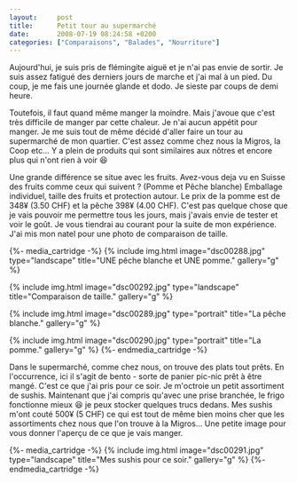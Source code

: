 ```yaml
---
layout:     post
title:      Petit tour au supermarché
date:       2008-07-19 08:24:58 +0200
categories: ["Comparaisons", "Balades", "Nourriture"]
---
```


Aujourd'hui, je suis pris de flémingite aiguë et je n'ai pas envie de sortir. Je suis assez fatigué des derniers jours 
de marche et j'ai mal à un pied. Du coup, je me fais une journée glande et dodo. Je sieste par coups de demi heure.

Toutefois, il faut quand même manger la moindre. Mais j'avoue que c'est très difficile de manger par cette chaleur. Je 
n'ai aucun appétit pour manger. Je me suis tout de même décidé d'aller faire un tour au supermarché de mon quartier. 
C'est assez comme chez nous la Migros, la Coop etc... Y a plein de produits qui sont similaires aux nôtres et encore 
plus qui n'ont rien à voir :laughing:

<!--more-->

Une grande différence se situe avec les fruits. Avez-vous deja vu en Suisse des fruits comme ceux qui suivent ? (Pomme 
et Pêche blanche) Emballage individuel, taille des fruits et protection autour. Le prix de la pomme est de 348¥ 
(3.50 CHF) et la pêche 398¥ (4.00 CHF). C'est pas quelque chose que je vais pouvoir me permettre tous les jours,
mais j'avais envie de tester et voir le goût. Je vous tiendrai au courant pour la suite de mon expérience. J'ai mis mon 
natel pour une photo de comparaison de taille.

{%- media_cartridge -%}
{% include img.html
    image="dsc00288.jpg"
    type="landscape"
    title="UNE pêche blanche et UNE pomme."
    gallery="g"
%}

{% include img.html
    image="dsc00292.jpg"
    type="landscape"
    title="Comparaison de taille."
    gallery="g"
%}

{% include img.html
    image="dsc00289.jpg"
    type="portrait"
    title="La pêche blanche."
    gallery="g"
%}

{% include img.html
    image="dsc00290.jpg"
    type="portrait"
    title="La pomme."
    gallery="g"
%}
{%- endmedia_cartridge -%}

Dans le supermarché, comme chez nous, on trouve des plats tout prêts. En l'occurrence, ici il s'agit de bento - sorte 
de panier pic-nic prêt à être mangé. C'est ce que j'ai pris pour ce soir. Je m'octroie un petit assortiment de sushis. 
Maintenant que j'ai compris qu'avec une prise branchée, le frigo fonctionne mieux :laughing: je peux stocker quelques 
trucs dedans. Mes sushis m'ont couté 500¥ (5 CHF) ce qui est tout de même bien moins cher que les assortiments chez 
nous que l'on trouve à la Migros... Une petite image pour vous donner l'aperçu de ce que je vais manger.

{%- media_cartridge -%}
{% include img.html
    image="dsc00291.jpg"
    type="landscape"
    title="Mes sushis pour ce soir."
    gallery="g"
%}
{%- endmedia_cartridge -%}
